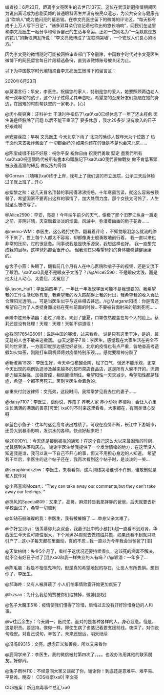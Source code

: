 编者按：6月23日，距离李文亮医生的去世已137天。这位在武汉新冠疫情期间因为说出真话成为悲剧英雄的普通眼科医生并没有被民众遗忘，为公共安全与健康充当“吹哨人”成为他闪亮的墓志铭。在李文亮医生留下的微博的评论区，“每天都有成千上万人写下日记”，“诸多双耳朵仍铭记着他吹出的悠长哨响”，网民们在这里和李文亮医生一起分享和倾诉自己的生活与命运。正如一位网名为“一朵默默绽放的花儿”的新浪网友所说：“李文亮微博成了‘互联网哭墙’，一个安放人们良心的地方。”

因为李文亮的微博随时可能被网络审查部门下令删除，中国数字时代对李文亮医生微博下的网民留言每日片段精选备份，直到该微博账号被关闭为止。 

以下为中国数字时代编辑摘自李文亮医生微博下的留言区：

2020年6月23日

@莫潜言行：早安，李医生。祝福您的家人，特别是您的爱人，她要照顾两边老人和一双年幼的孩子，这个月子过得尤其辛苦吧。希望您的至亲好友们能陪在她的身边，在困难的时刻帮扶您的一家老小。[心]

@闵小爽爽爽：牙科护士 干活时手扭伤了\xa0\xa0已经休息了一年了还未痊愈 医生说是经脉除了问题 以后不能干重活了 要多休息 ，我才20多岁 没有收入的日子好艰难啊

@安娜葆拉：早啊 文亮医生 今天北京下雨了 北京的确诊人数昨天为个位数了 热干面也来支援炸酱面了 一切都会好的 如果你还在的话是不是也会来北京……

@陈宝成很不错不好惹：祝你平安 祝你自由 祝我們勇敢 堅定 盡我們所有\xa0\xa0祝這個時代被所有書本和頭腦記下\xa0\xa0我們要做戰友 做不肯低著頭被嵌進高牆的磚瓦 做反叛的骨頭

@Gorean：[嘻嘻]\xa0终于上岸…我考上了我们这的市立医院，公示三天后体检过了就上班了…开心

@紫黎之秋：这几天冒名顶替的事闹得沸沸扬扬，十年寒窗苦读，就这么容易被顶替了，希望国家不要再出这样的事情了，加大处罚力度。那个女孩太可怜了，人生就这么被改写了。

@Alice2590：早安，亮亮！今年端午前夕的天气，像极了那个汨罗江纵身一跳走之前，非阴非晴，天空飘着淡淡的烟霭，风游中，弥漫着幽幽的栀子花香……

@memo-WM：李医生，这么晚打扰你，翻看着评论 ，不知觉眼泪怎么就流的停不下来了，世上每个人都太不容易，却都像勇士般勇敢地前行着。 我一直以来也非常的压抑，过的很疲惫。同事说我是是快乐源泉，我想这样也好。 我一直想完成我的目标，这样爸妈都会很开心。 但我现在只希望爸妈的身体能够健健康康的。

@舍予小燕：失眠了，翻看前几个月有人在中心医院吹哨子子的视频，还是又流下了眼泪。\xa0\xa0我是不是眼皮子太浅了？//@Alice2590：不是眼皮太浅，而是他太让人动心，太委屈，太冤屈了

@Jason_Hui1：学医第四年了，一年比一年发现学医可能不是我想要的。我希望我的工作生活张弛有度，我希望我的收入匹配得上我的付出，我希望我的收入合法合理阳光透明。。。可是当医生似乎与这些相去甚远。//@Margaret阳杨：你是否还希望自己为了人类挺身而出挡在死神前面的时候…不要被背面射来的箭刺死呢……

@隆中胜景永清幽：走过了隆冬，来到了盛夏，口罩依然覆盖在每个人的脸上。蔡莉还是没有处理！天理！天理！天朝不讲道理！

@殊同1765426091：说是中国的哭墙，过来看看。 说是只有这里干净，是的，最无耻的人也不敢来这撒谎。 @天之骄子718：李医生，感觉现在大家生活在完全不同的世界里，一方面印度那边感觉好紧张，北京的疫情也有点严重，各地查高考造假如火如荼，刚刚打车司机师傅对疫情特别乐观。。。感觉要精神分裂了

@靳淑英1928：李医生好，今天单位核酸全阴，松了口气，但还不能乐观，北京今天出现的病例轨迹涉及越来越多的超市菜店食品店，这是所有人躲不开的。流调能力越来越强，加强管控，相信能控制住。希望阳性一天天减少，希望阳性都是轻症，希望一个都不再死去。否则李医生会着急的。

@重庆付剑波律师：文亮弟，这段时间，我常常梦见我去世的妻子……

@daisy7107：李医生，跟你说，养孩子 养老人家 养小动物 养植物，会让人心里生长满满的满满的善意[可爱] \xa0时不时来这里看看，大家都在，有同类很心安呀

@蓝色小鱼子：往年的这会高考该出成绩了。可现在疫情不断，长江中下游城市，还受大到暴雨影响，发洪水的各种。快点好起来吧！

@2009DYL：今天还是接到被拒的通知！在这个自己这么大以来最困难的时刻，尤其感到失落和灰心。 谢谢李医生给我提供了一个发泄情绪的地方，在这里没人知道我是谁，我可以说一下自己不开心的事，但又不用担心身边的人知道。 希望若干年后，李医生的这个帖子还在，我再次看到这个帖子时，是淡淡的一笑…

@seraphimdkzbw：李医生，来看看你，这片网络哭墙谁也不许删，谁敢删就是和人民作对

@小高喜欢Mozart：“They can take away our comments,but they can’t take away our feelings. “

@捕风的Special809：又来了，亮哥。麻烦转告我那胖胖的爸爸，后天就要去新学校面试了，希望一切顺利

@如钻石般璀璨的我：李医生，我有被催婚了……单身父亲太难了。

@你好宝贝lyj：很羡慕你儿女双全，我妻子肚中的小孩打b超一直看不到双肾，华西医生今天说可能性很大，下个月满24周就去做核磁共振，如果还看不到就只能引产了…这小子每天都在里面动，真的不忍…我一直以为今年我会当爸爸了[泪]

@天堂柏树：失业5个月了，看样子这状况还要持续很久，这该死的病毒不解决，就不会有好日子过了[泪]\xa0和我一样失业的人有吗？//@颖浯：一年多了…

@陈毛晨：我是不相信鬼神的，但是真的希望地狱的存在，让恶人有所畏惧。想到你了，李医生。

@郝海咚：又有人被屏蔽了 小人们怕事情败露开始更加疯狂了

@lkzsan：为什么我给的赞被你们给抹掉，微博[鄙视]

@包子大魔王518：疫情使我们懂得了珍惜，后悔过去没有好好珍惜身边的人和事。

@w往后余生y：今天周一，医院忙。面对的是各种各样的人。身心疲惫。但是，这是职责。要坚持。像你一样。即使生病了也惦记着要支援前线。夜深了。对你说句晚安。对自己说句，辛苦了。未来还很远，明天继续 

@冯冯89315：文亮，想念正义和善良，所以又来看你

@鹿同学来了：李医生，我的微信被封第四次了。。。。也没办法用其他的联系朋友。好郁闷。

@兔子雨林110：不经意间大家又谈起了你，谢谢你！到底还是意难平、难平易、平易难。晚安！ CDS档案\xa0| 李文亮

CDS档案｜新冠病毒事件总汇\xa0



